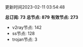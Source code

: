 更新时间2023-02-11 03:54:48

**总订阅: 73**
**总节点: 879**
**有效节点: 273**
- v2ray节点: 142
- ss节点: 128
- trojan节点: 3
